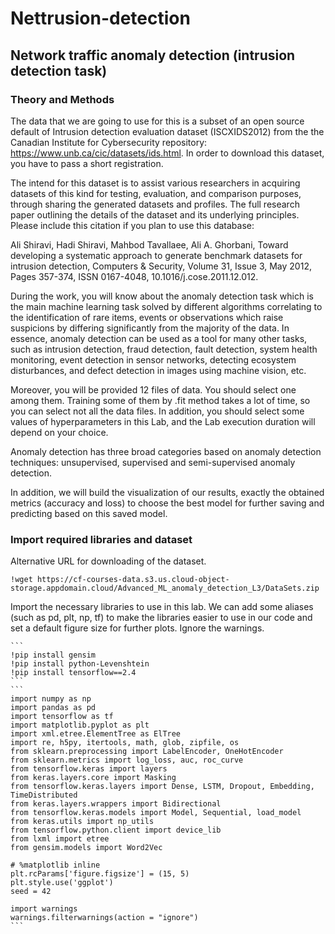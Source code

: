 # Nettrusion-detection

Network traffic anomaly detection (intrusion detection task)
------------

### Theory and Methods
The data that we are going to use for this is a subset of an open source default of Intrusion detection evaluation dataset (ISCXIDS2012) from the the Canadian Institute for Cybersecurity repository: https://www.unb.ca/cic/datasets/ids.html. In order to download this dataset, you have to pass a short registration.

The intend for this dataset is to assist various researchers in acquiring datasets of this kind for testing, evaluation, and comparison purposes, through sharing the generated datasets and profiles. The full research paper outlining the details of the dataset and its underlying principles. Please include this citation if you plan to use this database:

Ali Shiravi, Hadi Shiravi, Mahbod Tavallaee, Ali A. Ghorbani, Toward developing a systematic approach to generate benchmark datasets for intrusion detection, Computers & Security, Volume 31, Issue 3, May 2012, Pages 357-374, ISSN 0167-4048, 10.1016/j.cose.2011.12.012.

During the work, you will know about the anomaly detection task which is the main machine learning task solved by different algorithms correlating to the identification of rare items, events or observations which raise suspicions by differing significantly from the majority of the data. In essence, anomaly detection can be used as a tool for many other tasks, such as intrusion detection, fraud detection, fault detection, system health monitoring, event detection in sensor networks, detecting ecosystem disturbances, and defect detection in images using machine vision, etc.

Moreover, you will be provided 12 files of data. You should select one among them. Training some of them by .fit method takes a lot of time, so you can select not all the data files. In addition, you should select some values of hyperparameters in this Lab, and the Lab execution duration will depend on your choice.

Anomaly detection has three broad categories based on anomaly detection techniques: unsupervised, supervised and semi-supervised anomaly detection.

In addition, we will build the visualization of our results, exactly the obtained metrics (accuracy and loss) to choose the best model for further saving and predicting based on this saved model.


### Import required libraries and dataset
Alternative URL for downloading of the dataset.

```!wget https://cf-courses-data.s3.us.cloud-object-storage.appdomain.cloud/Advanced_ML_anomaly_detection_L3/DataSets.zip```

Import the necessary libraries to use in this lab. We can add some aliases (such as pd, plt, np, tf) to make the libraries easier to use in our code and set a default figure size for further plots. Ignore the warnings.
````
```
!pip install gensim
!pip install python-Levenshtein
!pip install tensorflow==2.4
```
```
import numpy as np
import pandas as pd
import tensorflow as tf
import matplotlib.pyplot as plt
import xml.etree.ElementTree as ElTree
import re, h5py, itertools, math, glob, zipfile, os
from sklearn.preprocessing import LabelEncoder, OneHotEncoder
from sklearn.metrics import log_loss, auc, roc_curve
from tensorflow.keras import layers
from keras.layers.core import Masking
from tensorflow.keras.layers import Dense, LSTM, Dropout, Embedding, TimeDistributed
from keras.layers.wrappers import Bidirectional
from tensorflow.keras.models import Model, Sequential, load_model
from keras.utils import np_utils
from tensorflow.python.client import device_lib
from lxml import etree
from gensim.models import Word2Vec
​
# %matplotlib inline
plt.rcParams['figure.figsize'] = (15, 5)
plt.style.use('ggplot')
seed = 42
​
import warnings
warnings.filterwarnings(action = "ignore")
```
````

